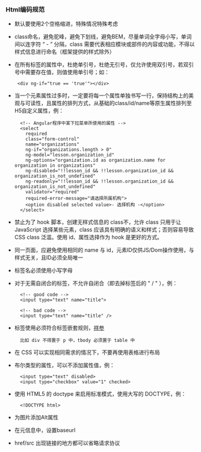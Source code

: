 ### Html编码规范

- 默认要使用2个空格缩进，特殊情况特殊考虑

- class命名，避免驼峰，避免下划线，避免BEM，尽量单词全字母小写，单词间以连字符 “ - ” 分隔，class 需要代表相应模块或部件的内容或功能，不得以样式信息进行命名（框架提供的样式除外）

-  在所有标签的属性中，杜绝单引号，杜绝无引号，仅允许使用双引号，若双引号中需要存在值，则值使用单引号；如：

        <div ng-if="true == 'true'"></div>

- 当一个元素属性过多时，一定要将每一个属性单独书写一行，保持结构上的美观与可读性，且属性的排列方式，从基础的class/id/name等原生属性排列至H5自定义属性，例：

        <!-- Angular程序中某下拉菜单所使用的属性 -->
        <select 
          required
          class="form-control" 
          name="organizations"
          ng-if="organizations.length > 0"
          ng-model="lesson.organization_id" 
          ng-options="organization.id as organization.name for organization in organizations"
          ng-disabled="!!lesson_id && !!lesson.organization_id && organization_is_not_undefined"
          ng-readonly="!!lesson_id && !!lesson.organization_id && organization_is_not_undefined"
          validator="required" 
          required-error-message="请选择所属机构">
          <option disabled selected value>- 选择机构 -</option>
        </select>

-  禁止为了 hook 脚本，创建无样式信息的 class不，允许 class 只用于让 JavaScript 选择某些元素，class 应该具有明确的语义和样式；否则容易导致 CSS class 泛滥。使用 id、属性选择作为 hook 是更好的方式。

- 同一页面，应避免使用相同的 name 与 id，元素ID仅供JS/Dom操作使用，与样式无关，且ID必须全局唯一

- 标签名必须使用小写字母

- 对于无需自闭合的标签，不允许自闭合（即去掉标签后的 " / " ），例：

        <!-- good code -->
        <input type="text" name="title">

        <!-- bad code -->
        <input type="text" name="title" />

- 标签使用必须符合标签嵌套规则，[祥参](http://www.cs.tut.fi/~jkorpela/html5.dtd)

        比如 div 不得置于 p 中，tbody 必须置于 table 中

- 在 CSS 可以实现相同需求的情况下，不要再使用表格进行布局

- 布尔类型的属性，可以不添加属性值，例：

        <input type="text" disabled>
        <input type="checkbox" value="1" checked>

- 使用 HTML5 的 doctype 来启用标准模式，使用大写的 DOCTYPE，例：

        <!DOCTYPE html>

- 为图片添加Alt属性

- 在元信息中，设置baseurl

- href/src 出现链接的地方都可以省略请求协议
